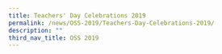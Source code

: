 ```yaml
---
title: Teachers' Day Celebrations 2019
permalink: /news/OSS-2019/Teachers-Day-Celebrations-2019/
description: ""
third_nav_title: OSS 2019
---
```

